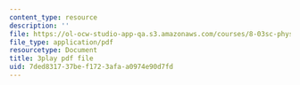 ```yaml
---
content_type: resource
description: ''
file: https://ol-ocw-studio-app-qa.s3.amazonaws.com/courses/8-03sc-physics-iii-vibrations-and-waves-fall-2016/7ded831737bef1723afaa0974e90d7fd_b1eKhyC9TTo.pdf
file_type: application/pdf
resourcetype: Document
title: 3play pdf file
uid: 7ded8317-37be-f172-3afa-a0974e90d7fd
---
```

